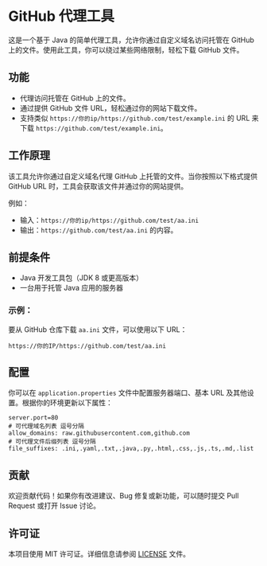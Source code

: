 
# GitHub 代理工具

这是一个基于 Java 的简单代理工具，允许你通过自定义域名访问托管在 GitHub 上的文件。使用此工具，你可以绕过某些网络限制，轻松下载 GitHub 文件。

## 功能

- 代理访问托管在 GitHub 上的文件。
- 通过提供 GitHub 文件 URL，轻松通过你的网站下载文件。
- 支持类似 `https://你的ip/https://github.com/test/example.ini` 的 URL 来下载 `https://github.com/test/example.ini`。

## 工作原理

该工具允许你通过自定义域名代理 GitHub 上托管的文件。当你按照以下格式提供 GitHub URL 时，工具会获取该文件并通过你的网站提供。

例如：
- 输入：`https://你的ip/https://github.com/test/aa.ini`
- 输出：`https://github.com/test/aa.ini` 的内容。

## 前提条件

- Java 开发工具包（JDK 8 或更高版本）
- 一台用于托管 Java 应用的服务器



### 示例：

要从 GitHub 仓库下载 `aa.ini` 文件，可以使用以下 URL：

```
https://你的IP/https://github.com/test/aa.ini
```

## 配置

你可以在 `application.properties` 文件中配置服务器端口、基本 URL 及其他设置。根据你的环境更新以下属性：

```properties
server.port=80
# 可代理域名列表 逗号分隔
allow_domains: raw.githubusercontent.com,github.com
# 可代理文件后缀列表 逗号分隔
file_suffixes: .ini,.yaml,.txt,.java,.py,.html,.css,.js,.ts,.md,.list
```

## 贡献

欢迎贡献代码！如果你有改进建议、Bug 修复或新功能，可以随时提交 Pull Request 或打开 Issue 讨论。

## 许可证

本项目使用 MIT 许可证。详细信息请参阅 [LICENSE](LICENSE) 文件。
